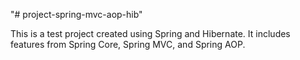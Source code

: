 "# project-spring-mvc-aop-hib" 

This is a test project created using Spring and Hibernate. It includes features from Spring Core, Spring MVC, and Spring AOP.
